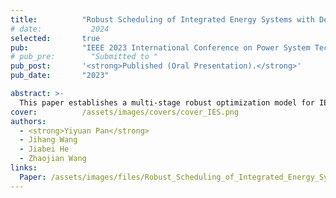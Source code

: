 ```yaml
---
title:          "Robust Scheduling of Integrated Energy Systems with Decision-Dependent Uncertainties"
# date:           2024
selected:       true
pub:            "IEEE 2023 International Conference on Power System Technology (PowerCon)<br>"
# pub_pre:        "Submitted to "
pub_post:       '<strong>Published (Oral Presentation).</strong>'
pub_date:       "2023"

abstract: >-
  This paper establishes a multi-stage robust optimization model for IES with both decision-independent uncertainties (DIUs) and decision-dependent uncertainties (DDUs).  Additionally, an improved column-and-constraint generation (C&CG) algorithm is proposed to solve the complicated scheduling problem with DDUs. 
cover:          /assets/images/covers/cover_IES.png
authors:
  - <strong>Yiyuan Pan</strong>
  - Jihang Wang
  - Jiabei He
  - Zhaojian Wang
links:
  Paper: /assets/images/files/Robust_Scheduling_of_Integrated_Energy_Systems_with_Decision-dependent_Uncertainties.pdf
---
```

